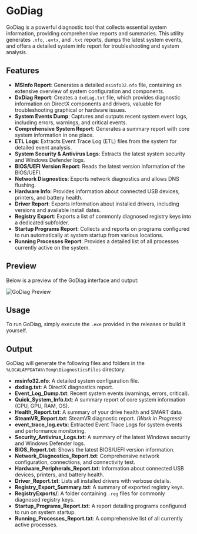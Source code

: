 # GoDiag

GoDiag is a powerful diagnostic tool that collects essential system information, providing comprehensive reports and summaries. This utility generates `.nfo`, `.evtx`, and `.txt` reports, dumps the latest system events, and offers a detailed system info report for troubleshooting and system analysis.

## Features

-   **MSInfo Report**: Generates a detailed `msinfo32.nfo` file, containing an extensive overview of system configuration and components.
-   **DxDiag Report**: Creates a `dxdiag.txt` file, which provides diagnostic information on DirectX components and drivers, valuable for troubleshooting graphical or hardware issues.
-   **System Events Dump**: Captures and outputs recent system event logs, including errors, warnings, and critical events.
-   **Comprehensive System Report**: Generates a summary report with core system information in one place.
-   **ETL Logs**: Extracts Event Trace Log (ETL) files from the system for detailed event analysis.
-   **System Security & Antivirus Logs**: Extracts the latest system security and Windows Defender logs.
-   **BIOS/UEFI Version Report**: Reads the latest version information of the BIOS/UEFI.
-   **Network Diagnostics**: Exports network diagnostics and allows DNS flushing.
-   **Hardware Info**: Provides information about connected USB devices, printers, and battery health.
-   **Driver Report**: Exports information about installed drivers, including versions and available install dates.
-   **Registry Export**: Exports a list of commonly diagnosed registry keys into a dedicated subfolder.
-   **Startup Programs Report**: Collects and reports on programs configured to run automatically at system startup from various locations.
-   **Running Processes Report**: Provides a detailed list of all processes currently active on the system.

## Preview

Below is a preview of the GoDiag interface and output:

![GoDiag Preview](https://cdn.hyrule.pics/52b31a0cd.png)

## Usage

To run GoDiag, simply execute the `.exe` provided in the releases or build it yourself.

## Output

GoDiag will generate the following files and folders in the `%LOCALAPPDATA%\Temp\DiagnosticsFiles` directory:

-   **msinfo32.nfo**: A detailed system configuration file.
-   **dxdiag.txt**: A DirectX diagnostics report.
-   **Event_Log_Dump.txt**: Recent system events (warnings, errors, critical).
-   **Quick_System_Info.txt**: A summary report of core system information (CPU, GPU, RAM, OS).
-   **Health_Report.txt**: A summary of your drive health and SMART data.
-   **SteamVR_Report.txt**: SteamVR diagnostic report. *(Work in Progress)*
-   **event_trace_log.evtx**: Extracted Event Trace Logs for system events and performance monitoring.
-   **Security_Antivirus_Logs.txt**: A summary of the latest Windows security and Windows Defender logs.
-   **BIOS_Report.txt**: Shows the latest BIOS/UEFI version information.
-   **Network_Diagnostics_Report.txt**: Comprehensive network configuration, connections, and connectivity test.
-   **Hardware_Peripherals_Report.txt**: Information about connected USB devices, printers, and battery health.
-   **Driver_Report.txt**: Lists all installed drivers with verbose details.
-   **Registry_Export_Summary.txt**: A summary of exported registry keys.
-   **RegistryExports/**: A folder containing `.reg` files for commonly diagnosed registry keys.
-   **Startup_Programs_Report.txt**: A report detailing programs configured to run on system startup.
-   **Running_Processes_Report.txt**: A comprehensive list of all currently active processes.
